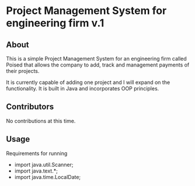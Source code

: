 # Project Management System for engineering firm v.1

## About

This is a simple Project Management System for an engineering firm called Poised that allows the company to 
add, track and management payments of their projects. 

It is currently capable of adding one project and I will expand on the functionality. It is built in Java and
incorporates OOP principles.

## Contributors
No contributions at this time.

## Usage
Requirements for running
* import java.util.Scanner;
* import java.text.*;
* import java.time.LocalDate;
